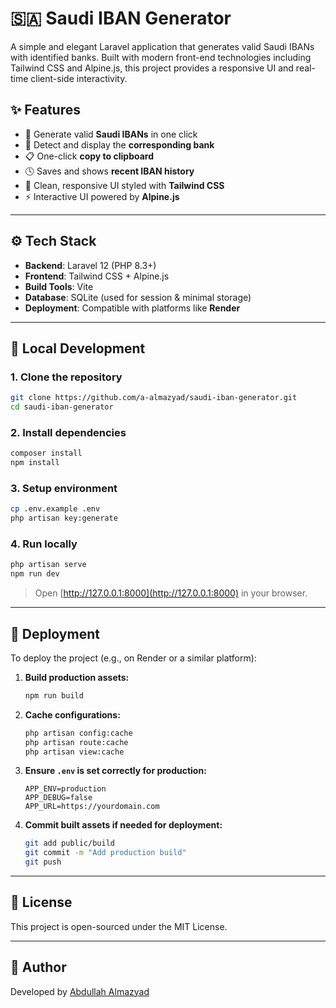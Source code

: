 # 🇸🇦 Saudi IBAN Generator

A simple and elegant Laravel application that generates valid Saudi IBANs with identified banks. Built with modern front-end technologies including Tailwind CSS and Alpine.js, this project provides a responsive UI and real-time client-side interactivity.

## ✨ Features

- 🔁 Generate valid **Saudi IBANs** in one click
- 🏦 Detect and display the **corresponding bank**
- 📋 One-click **copy to clipboard**
- 🕓 Saves and shows **recent IBAN history**
- 🌙 Clean, responsive UI styled with **Tailwind CSS**
- ⚡ Interactive UI powered by **Alpine.js**

---

## ⚙️ Tech Stack

- **Backend**: Laravel 12 (PHP 8.3+)
- **Frontend**: Tailwind CSS + Alpine.js
- **Build Tools**: Vite
- **Database**: SQLite (used for session & minimal storage)
- **Deployment**: Compatible with platforms like **Render**

---

## 🧪 Local Development

### 1. Clone the repository
```bash
git clone https://github.com/a-almazyad/saudi-iban-generator.git
cd saudi-iban-generator
```

### 2. Install dependencies
```bash
composer install
npm install
```

### 3. Setup environment
```bash
cp .env.example .env
php artisan key:generate
```

### 4. Run locally
```bash
php artisan serve
npm run dev
```

> Open [http://127.0.0.1:8000](http://127.0.0.1:8000) in your browser.

---

## 🚀 Deployment

To deploy the project (e.g., on Render or a similar platform):

1. **Build production assets:**
   ```bash
   npm run build
   ```

2. **Cache configurations:**
   ```bash
   php artisan config:cache
   php artisan route:cache
   php artisan view:cache
   ```

3. **Ensure `.env` is set correctly for production:**
   ```env
   APP_ENV=production
   APP_DEBUG=false
   APP_URL=https://yourdomain.com
   ```

4. **Commit built assets if needed for deployment:**
   ```bash
   git add public/build
   git commit -m "Add production build"
   git push
   ```

---

## 📝 License

This project is open-sourced under the MIT License.

---

## 👤 Author

Developed by [Abdullah Almazyad](https://github.com/a-almazyad)
